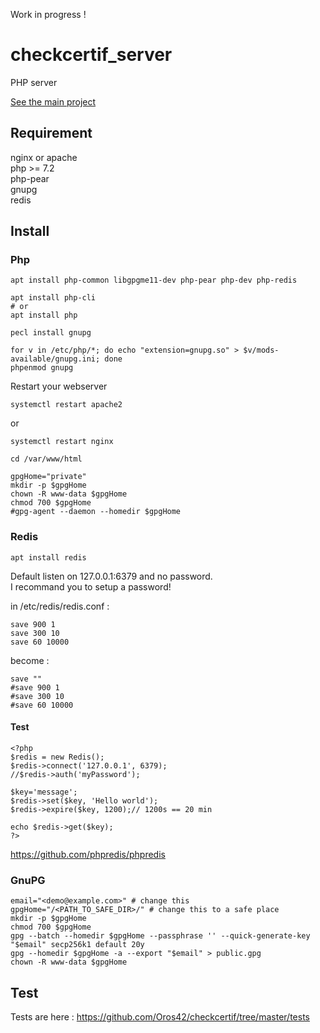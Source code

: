 Work in progress !  

# checkcertif_server

PHP server  
  
[See the main project](https://github.com/Oros42/checkcertif)  

## Requirement

nginx or apache  
php >= 7.2  
php-pear  
gnupg  
redis  

## Install

### Php
```
apt install php-common libgpgme11-dev php-pear php-dev php-redis

apt install php-cli
# or
apt install php

pecl install gnupg

for v in /etc/php/*; do echo "extension=gnupg.so" > $v/mods-available/gnupg.ini; done
phpenmod gnupg
```

Restart your webserver
```
systemctl restart apache2
```
or
```
systemctl restart nginx
```

```
cd /var/www/html

gpgHome="private"
mkdir -p $gpgHome
chown -R www-data $gpgHome
chmod 700 $gpgHome
#gpg-agent --daemon --homedir $gpgHome
```


### Redis
```
apt install redis
```
Default listen on 127.0.0.1:6379 and no password.  
I recommand you to setup a password!
  
in /etc/redis/redis.conf :
```
save 900 1
save 300 10
save 60 10000
```
become :
```
save ""
#save 900 1
#save 300 10
#save 60 10000
```

#### Test
```
<?php
$redis = new Redis();
$redis->connect('127.0.0.1', 6379);
//$redis->auth('myPassword');

$key='message';
$redis->set($key, 'Hello world');
$redis->expire($key, 1200);// 1200s == 20 min

echo $redis->get($key);
?>
```
https://github.com/phpredis/phpredis  
  

### GnuPG

```
email="<demo@example.com>" # change this
gpgHome="/<PATH_TO_SAFE_DIR>/" # change this to a safe place
mkdir -p $gpgHome
chmod 700 $gpgHome
gpg --batch --homedir $gpgHome --passphrase '' --quick-generate-key "$email" secp256k1 default 20y
gpg --homedir $gpgHome -a --export "$email" > public.gpg
chown -R www-data $gpgHome
```
  
## Test
  
Tests are here : https://github.com/Oros42/checkcertif/tree/master/tests  